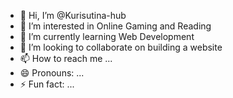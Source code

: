 - 👋 Hi, I’m @Kurisutina-hub
- 👀 I’m interested in Online Gaming and Reading
- 🌱 I’m currently learning Web Development
- 💞️ I’m looking to collaborate on building a website
- 📫 How to reach me ...
- 😄 Pronouns: ...
- ⚡ Fun fact: ...

<!---
Kurisutina-hub/Kurisutina-hub is a ✨ special ✨ repository because its `README.md` (this file) appears on your GitHub profile.
You can click the Preview link to take a look at your changes.
--->
